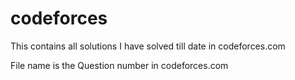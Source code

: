 # codeforces
This contains all solutions I have solved till date in codeforces.com

File name is the Question number in codeforces.com
